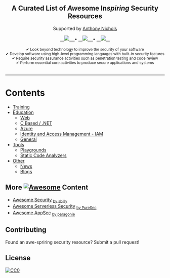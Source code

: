 <div align="center">

  <h2>A Curated List of <b><i>Awe</i></b>some In<b><i>spiring</i></b> Security Resources</h2>

  Supported by [Anthony Nichols](https://github.com/aenichols)

  <a href="https://github.com/aenichols/awe-spiring-security/issues/new?assignees=&labels=bug&template=01_BUG_REPORT.md&title=bug%3A+">
    ㅤ<img src='https://img.shields.io/badge/Report a Bug-gray?style=for-the-badge'>ㅤ
  </a> •
  <a href="https://github.com/aenichols/awe-spiring-security/issues/new?assignees=&labels=enhancement&template=02_FEATURE_REQUEST.md&title=feat%3A+">
     ㅤ<img src='https://img.shields.io/badge/Request a Feature-blue?style=for-the-badge'>ㅤ
  </a> •
  <a href="https://github.com/aenichols/awe-spiring-security/discussions">
     ㅤ<img src='https://img.shields.io/badge/Ask a Question-green?style=for-the-badge'>ㅤ
  </a>
  <br>
  <br>
  <small>
    ✔ Look beyond technology to improve the security of your software<br>
    ✔ Develop software using high-level programming languages with built-in security features<br>
    ✔ Require security assurance activities such as penetration testing and code review<br>
    ✔ Perform essential core activities to produce secure applications and systems
  </small>
</div>
<br>

***

# Contents
- [Training](/Contents/TRAINING.md)
- [Education](/Contents/EDUCATION.md)
  - [Web](/Contents/EDUCATION.md/#web)
  - [C Based / .NET](/Contents/EDUCATION.md/#c-based--net)
  - [Azure](/Contents/EDUCATION.md/#azure)
  - [Identity and Access Management - IAM](/Contents/EDUCATION.md/#identity-and-access-management)
  - [General](/Contents/EDUCATION.md/#general)
- [Tools](/Contents/TOOLS.md)
  - [Playgrounds](/Contents/TOOLS.md/#playgrounds)
  - [Static Code Analyzers](/Contents/TOOLS.md/#static-code-analyzers)
- [Other](/Contents/OTHER.md)
  - [News](/Contents/OTHER.md/#news)
  - [Blogs](/Contents/OTHER.md/#blogs)

## More [![Awesome](https://cdn.rawgit.com/sindresorhus/awesome/d7305f38d29fed78fa85652e3a63e154dd8e8829/media/badge.svg)](https://github.com/sindresorhus/awesome) Content
- [Awesome Security](https://github.com/sbilly/awesome-security) <sub>[by sbilly](https://github.com/sbilly)</sub>
- [Awesome Serverless Security](https://github.com/puresec/awesome-serverless-security)  <sub>[by PureSec](https://github.com/puresec)</sub>
- [Awesome AppSec](https://github.com/paragonie/awesome-appsec) <sub>[by paragonie](https://github.com/paragonie)</sub>

## Contributing

Found an awe-spriring security resource? Submit a pull request!

## License
<p xmlns:dct="http://purl.org/dc/terms/" xmlns:vcard="http://www.w3.org/2001/vcard-rdf/3.0#">
  <a rel="license"
     href="http://creativecommons.org/publicdomain/zero/1.0/">
    <img src="https://licensebuttons.net/p/zero/1.0/88x31.png" style="border-style: none;" alt="CC0" />
  </a>
</p>
